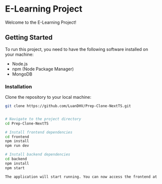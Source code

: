 # E-Learning Project

Welcome to the E-Learning Project!

## Getting Started

To run this project, you need to have the following software installed on your machine:

- Node.js
- npm (Node Package Manager)
- MongoDB

### Installation

Clone the repository to your local machine:

```bash
git clone https://github.com/LuanDHV/Prep-Clone-NextTS.git


# Navigate to the project directory
cd Prep-Clone-NextTS

# Install frontend dependencies
cd frontend
npm install
npm run dev

# Install backend dependencies
cd backend
npm install
npm start

The application will start running. You can now access the frontend at `http://localhost:3000 and interact with the backend at `http://localhost:5000.


```
